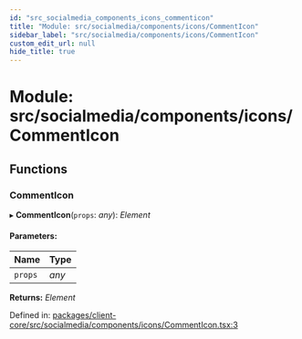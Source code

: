 ```yaml
---
id: "src_socialmedia_components_icons_commenticon"
title: "Module: src/socialmedia/components/icons/CommentIcon"
sidebar_label: "src/socialmedia/components/icons/CommentIcon"
custom_edit_url: null
hide_title: true
---
```


# Module: src/socialmedia/components/icons/CommentIcon

## Functions

### CommentIcon

▸ **CommentIcon**(`props`: *any*): *Element*

#### Parameters:

Name | Type |
:------ | :------ |
`props` | *any* |

**Returns:** *Element*

Defined in: [packages/client-core/src/socialmedia/components/icons/CommentIcon.tsx:3](https://github.com/xr3ngine/xr3ngine/blob/716a06460/packages/client-core/src/socialmedia/components/icons/CommentIcon.tsx#L3)
